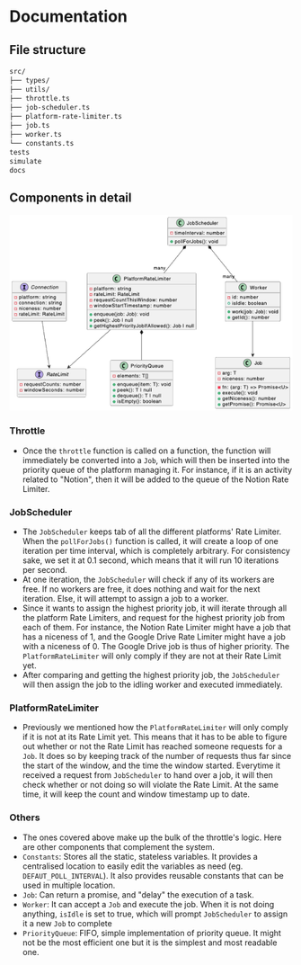 # Documentation

## File structure

```
src/
├── types/
├── utils/
├── throttle.ts
├── job-scheduler.ts
├── platform-rate-limiter.ts
├── job.ts
├── worker.ts
└── constants.ts
tests
simulate
docs
```

## Components in detail

<p align="center">
  <img src="./images/class-diagram.png" alt="Class Diagram">
</p>

### Throttle

- Once the `throttle` function is called on a function, the function will immediately be converted into a `Job`, which will then be inserted into the priority queue of the platform managing it. For instance, if it is an activity related to "Notion", then it will be added to the queue of the Notion Rate Limiter.

### JobScheduler

- The `JobScheduler` keeps tab of all the different platforms' Rate Limiter. When the `pollForJobs()` function is called, it will create a loop of one iteration per time interval, which is completely arbitrary. For consistency sake, we set it at 0.1 second, which means that it will run 10 iterations per second.
- At one iteration, the `JobScheduler` will check if any of its workers are free. If no workers are free, it does nothing and wait for the next iteration. Else, it will attempt to assign a job to a worker.
- Since it wants to assign the highest priority job, it will iterate through all the platform Rate Limiters, and request for the highest priority job from each of them. For instance, the Notion Rate Limiter might have a job that has a niceness of 1, and the Google Drive Rate Limiter might have a job with a niceness of 0. The Google Drive job is thus of higher priority. The `PlatformRateLimiter` will only comply if they are not at their Rate Limit yet.
- After comparing and getting the highest priority job, the `JobScheduler` will then assign the job to the idling worker and executed immediately.

### PlatformRateLimiter

- Previously we mentioned how the `PlatformRateLimiter` will only comply if it is not at its Rate Limit yet. This means that it has to be able to figure out whether or not the Rate Limit has reached someone requests for a `Job`. It does so by keeping track of the number of requests thus far since the start of the window, and the time the window started. Everytime it received a request from `JobScheduler` to hand over a job, it will then check whether or not doing so will violate the Rate Limit. At the same time, it will keep the count and window timestamp up to date.

### Others

- The ones covered above make up the bulk of the throttle's logic. Here are other components that complement the system.
- `Constants`: Stores all the static, stateless variables. It provides a centralised location to easily edit the variables as need (eg. `DEFAUT_POLL_INTERVAL`). It also provides reusable constants that can be used in multiple location.
- `Job`: Can return a promise, and "delay" the execution of a task.
- `Worker`: It can accept a `Job` and execute the job. When it is not doing anything, `isIdle` is set to true, which will prompt `JobScheduler` to assign it a new `Job` to complete
- `PriorityQueue`: FIFO, simple implementation of priority queue. It might not be the most efficient one but it is the simplest and most readable one.
